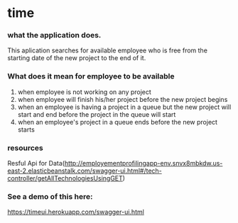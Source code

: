 # time

### what the application does.

This aplication searches for available employee who is free from the starting date of the new project to the end of it.
		
### What does it mean for employee to be available

1. when employee is not working on any project
2. when employee will finish his/her project before the new project begins
3. when an employee is having a project in a queue but the new project will start and end before the project in the queue will start
4. when an employee's project in a queue ends before the new project starts

### resources
 Resful Api for Data(http://employementprofilingapp-env.snvx8mbkdw.us-east-2.elasticbeanstalk.com/swagger-ui.html#/tech-controller/getAllTechnologiesUsingGET)
 

### See a demo of this here:

https://timeui.herokuapp.com/swagger-ui.html

